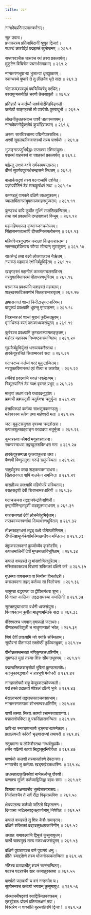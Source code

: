 ```yaml
---
title: २६१

---
```

नानादेवप्रतिमाप्रमाणवर्णनम्।  
  
सूत उवाच।  
प्रभाकरस्य प्रतिमामिदानीं श्रुणुत द्विजाः!।  
रथस्थं कारयेद्देवं पद्महस्तं सुलोचनम् ॥ २६१.१  
  
सप्ताश्वञ्चैक चक्रञ्च रथं तस्य प्रकल्पयेत्।  
मुकुटेन विचित्रेण पद्मगर्भसमप्रभम् ॥ २६१.२  
  
नानाभरणभूषाभ्यां भुजाभ्यां धृतपुष्करम्।  
स्कन्धस्थे पुष्करे ते तु लीलयैव धृते सदा ॥ २६१.३  
  
चोलकच्छन्नवपुषं क्वचिच्चित्रेषु दर्शयेत्।  
वस्त्रयुग्मसमोपेतं चरणौ तेजसावृतौ ॥ २६१.४  
  
प्रतिहारौ च कर्तव्यौ पार्श्वयोर्दण्डिपिङ्गलौ।  
कर्तव्यौ खड्गहस्तौ तौ पार्श्वयोः पुरुषावुभौ ॥ २६१.५  
  
लोखनीकृतहस्तञ्च पार्श्वे धातारमव्ययम्।  
नानादेवगणैर्युक्तमेवं कुर्याद्दिवाकरम् ॥ २६१.६  
  
अरुणः सारथिश्चास्य पद्मिनीपत्रसन्निभः।  
अश्वौ सुवलयग्रीवावन्तस्थौ तस्य पार्श्वयोः ॥ २६१.७  
  
भुजङ्गरज्जुभिर्बद्धाः सप्ताश्वा रश्मिसंयुताः।  
पद्मस्थं वाहनस्थं वा पद्महस्तं प्रकल्पयेत् ॥ २६१.८  
  
वह्नेस्तु लक्षणं वक्ष्ये सर्वकामफलप्रदम्।  
दीप्तं सुवर्णवपुषमर्धचन्द्रासने स्थितम् ॥ २६१.९  
  
बालार्कसदृशं तस्य वदनञ्चापि दर्शयेत्।  
यज्ञोपवीतिनं देवं लम्बकूर्चधरं तथा ॥ २६१.१०  
  
कमण्डलुं वामकरे दक्षिणे त्वक्षसूत्रकम्।  
ज्वालावितानसंयुक्तमजवाहनमुज्वलम् ॥ २६१.११  
  
कुण्डस्थं वापि कुर्वीत मूर्ध्नि सप्तशिखान्वितम्।  
तथा यमं प्रवक्ष्यामि दण्डपाशधरं विम्भुम् ॥ २६१.१२  
  
महामहिषमारूढं कृष्णाञ्जनचयोपमम्।  
सिंहासनगतञ्चापि दीप्ताग्निसमलोचनम् ॥ २६१.१३  
  
महिषश्चित्रगुप्तश्च करालाः किङ्करास्तथा।  
समन्ताद्दर्शयेत्तस्य सौम्या सौम्यान् सुरासुरान् ॥ २६१.१४  
  
राक्षसेन्द्रं तथा वक्ष्ये लोकपालञ्च नैर्ऋतम्।  
नरारूढं महामायं रक्षोभिर्बहुभिर्वृतम् ॥ २६१.१५  
  
खड्गहस्तं महानीलं कज्जलाचलसन्निभम्।  
नरयुक्तविमानस्थं पीताभरणभूषितम् ॥ २६१.१६  
  
वरुणाञ्च प्रवक्ष्यामि पाशहस्तं महाबलम्‌।  
शङ्खस्फटिकवर्णाभं सितहाराम्बरावृतम् ॥ २६१.१७  
  
झषासनगतं शान्तं किरीटाङ्गदधारिणम्।  
वायुरूपं प्रवक्ष्यामि धूम्रन्तु मृगवाहनम् ॥ २६१.१८  
  
चित्राम्बरधरं शान्तं युवानं कुञ्चितभ्रुवम्।  
मृगाधिरूढं वरदं पताकाध्वजसंयुतम् ॥ २६१.१९  
  
कुबेरञ्च प्रवक्ष्यामि कुण्डलाभ्यामलङ्कृतम्।  
महोदरं महाकायं निध्यष्टकसमन्वितम् ॥ २६१.२०  
  
गुह्यकैर्बहुभिर्युक्तं धनव्ययकरैस्तथा।  
हारकेयूररचितं सिताम्बरधरं सदा ॥ २६१.२१  
  
गदाधरञ्च कर्तव्यं वरदं मुकुटान्वितम्।  
नरयुक्तविमानस्थं एवं रीत्या च कारयेत् ॥ २६१.२२  
  
तथैवेशं प्रवक्ष्यामि धवलं धवलेक्षणम्।  
त्रिशूलपाणिनं देवं त्र्यक्षं वृषगतं प्रभुम् ॥ २६१.२३  
  
मातृणां लक्षणं वक्ष्ये यथावदनुपूर्वशः।  
ब्रह्माणी ब्रह्मसदृशी चतुर्वक्त्रा चतुर्भुजा ॥ २६१.२४  
  
हंसाधिरूढां कर्तव्या साक्षसूत्रकमण्डलुः।  
महेश्वरस्य रूपेण तथा माहेश्वरी मता ॥ २६१.२५  
  
जटा मुकुटसंयुक्ता वृषस्था चन्द्रशेखरा।  
कपालशूलखट्वाङ्ग वरदाढ्या चतुर्भुजा ॥ २६१.२६  
  
कुमाररूपा कौमरी मयूरवरवाहना।  
रक्तवस्त्राधरा तद्वच्छूलशक्तिधरा मता ॥ २६१.२७  
  
हारकेयूरसम्पन्ना कृकवाकुधरा तथा।  
वैष्णवी विष्णुसदृशा गरुडे समुपस्थिता ॥ २६१.२८  
  
चतुर्बाहुश्च वरदा शङ्कचक्रगदाधरा।  
सिंहासनगता वापि बालकेन समन्विता ॥ २६१.२९  
  
वाराहीञ्च प्रवक्ष्यामि महिषोपरि संस्थिताम्।  
वराहसदृशी देवी शिरश्चामरधारिणी ॥ २६१.३०  
  
गदाचक्रधरा तद्वद्दानवेन्द्रविनाशिनी।  
इन्द्राणीमिन्द्रसदृशीं वज्रशूलगदाधराम् ॥ २६१.३१  
  
गजासनगतां देवीं लोचनैर्बहुभिर्वृताम्।  
तप्तकाञ्चनवर्णाभां दिव्याभरणभूषिताम् ॥ २६१.३२  
  
तीक्ष्मखड्गधरां तद्वद् वक्ष्ये योगेश्वरीमिमाम्।  
दीर्घजिह्वामूर्ध्वकेशीमस्थिखण्डैश्च मण्डिताम् ॥ २६१.३३  
  
दंष्ट्राकरालवदनां कुर्य्याच्चैव कृशोदरीम् ।  
कपालमालिनीं देवीं मुण्डमालाविभूषिताम् ॥ २६१.३४  
  
कपालं वामहस्ते तु मांसशोणितपूरितम्।  
मस्तिष्काक्तञ्च विभ्राणां शक्तिकां दक्षिणे करे ॥ २६१.३५  
  
गृध्रस्था वायसस्था वा निर्मांसा विनतोदरी।  
करालवदना तद्वत् कर्तव्या सा त्रिलोचना ॥ २६१.३६  
  
चामुण्डा बद्धघण्टा वा द्वीपिचर्मधरा शुभा।  
दिग्वासाः कालिका तद्वद्रासभस्था कपालिनी ॥ २६१.३७  
  
सुरक्तपुष्पाभरणा वर्धनी ध्वजसंयुता।  
विनायकञ्च कुर्वीत मातॄणामन्तिके सदा ॥ २६१.३८  
  
वीरेश्वरश्च भगवान् वृषारूढो जटाधरः।  
वीणाहस्तत्रिशूली च मातॄणामग्रतो भवेत् ॥ २६१.३९  
  
श्रियं देवीं प्रवक्ष्यामि नवे वयसि संस्थिताम्।  
सुयौवनां पीतगण्डां रक्तोष्ठीं कुञ्चितभ्रुवम् ॥ २६१.४०  
  
पीनोन्नतस्तनतटां मणिकुण्डलधारिणीम्।  
सुमण्डलं मुखं तस्याः शिरः सीमन्तभूषणम् ॥ २६१.४१  
  
पद्मस्वस्तिकशङ्खैर्वा भूषितां कुण्डलालकैः।  
कञ्चुकाबद्धगात्रौ च हारभूषौ पयोधरौ ॥ २६१.४२  
  
नागहस्तोपमौ बाहू केयूरकटकोज्ज्वलौ।  
पद्मं हस्ते प्रदातव्यं श्रीफलं दक्षिणे भुजे ॥ २६१.४३  
  
मेखलाभरणं तद्वत्तप्तकाञ्चनसप्रभाम्।  
नानाभरणसम्पन्नां शोभनाम्वरधारिणीम् ॥ २६१.४४  
  
पार्श्वे तस्याः स्त्रियः कार्य्या श्चामरव्यग्रपाणयः।  
पद्मासनोपविष्टा तु पद्मसिंहासनन्थिता ॥ २६१.४५  
  
करिभ्यां स्नाप्यमानासौ भृङ्गराभ्यामनेकशः।  
प्रक्षालयन्तौ करिणौ भृङ्गाराभ्यां तथापरौ ॥ २६१.४६  
  
स्तूयमाना च लोकेशैस्तथा गन्धर्वगुह्यकैः।  
तथैव यक्षिणी कार्या सिद्धासुरनिषेविता ॥ २६१.४७  
  
पार्श्वयोः कलशौ तस्यास्तोरणे देवदानवाः।  
नागाश्चैव तु कर्तव्याः खड्गखेटकधारिणः ॥ २६१.४८  
  
अधस्तात्प्रकृतिस्तेषां नाभेरूर्ध्वन्तु पौरुषी।  
फणाश्च मूर्ध्नि कर्तव्याद्विजिह्वा बहवः समाः ॥ २६१.४९  
  
पिशाचा राक्षसाश्चैव भूतवेतालजातयः।  
निर्मांसाश्चैव ते सर्वे रौद्रा विकृतरूपिणः ॥ २६१.५०  
  
क्षेत्रपालश्च कर्तव्यो जटिलो विकृताननः।  
दिग्वासा जटिलस्वद्वच्छ्वागोमायु निषेवितः ॥ २६१.५१  
  
कपालं वामहस्ते तु शिरः केशैः समावृतम्।  
दक्षिणे शक्तिकां दद्यादसुरक्षयकारिणीम् ॥ २६१.५२  
  
अथातः सम्प्रवक्ष्यामि द्विभुजं कुसुमायुधम्।  
पार्श्वे चाश्वमुखं तस्य मकरध्वजसंयुतम् ॥ २६१.५३  
  
दक्षिणे पुष्पबाणञ्च वामे पुष्पमयं धनुः।  
प्रीतिः स्याद्दक्षिणे तस्य भोजनोपस्करान्विता ॥ २६१.५४  
  
रतिश्च वामपार्श्वेतु शयनं सारसान्वितम्।  
पटश्च पटहश्चैव खरः कामातुरस्तथा ॥ २६१.५५  
  
पार्श्वतो जलवापी च वनं नन्दनमेव च।  
सुशोभनश्च कर्तव्यो भगवान् कुसुमायुधः ॥ २६१.५६  
  
संस्थानमीषद्वक्त्रं स्याद्विस्मितवक्त्रकम् ।  
एतदुद्देशतः प्रोक्तं प्रतिमालक्षणं मया।  
विस्तरेण न शक्नोति बृहस्पतिरपि द्विजाः ! ॥ २६१.५७